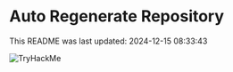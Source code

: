 # Auto Regenerate Repository

This README was last updated: 2024-12-15 08:33:43

 ![TryHackMe](https://tryhackme.com/badge/533634)
